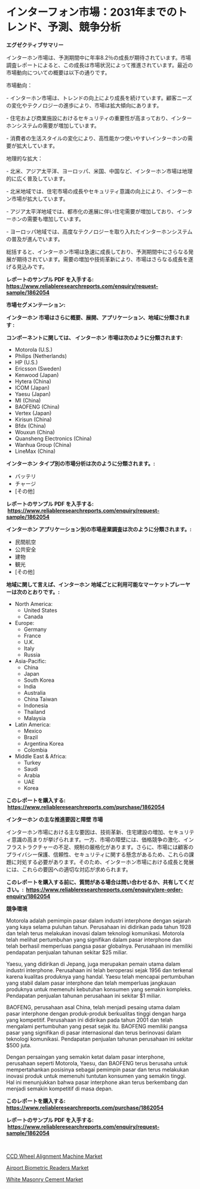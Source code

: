 <p><h1>インターフォン市場：2031年までのトレンド、予測、競争分析</h1></p><p><strong>エグゼクティブサマリー</strong></p>
<p><p>インターホン市場は、予測期間中に年率8.2％の成長が期待されています。市場調査レポートによると、この成長は市場状況によって推進されています。最近の市場動向についての概要は以下の通りです。</p><p>市場動向：</p><p>- インターホン市場は、トレンドの向上により成長を続けています。顧客ニーズの変化やテクノロジーの進歩により、市場は拡大傾向にあります。</p><p>- 住宅および商業施設におけるセキュリティの重要性が高まっており、インターホンシステムの需要が増加しています。</p><p>- 消費者の生活スタイルの変化により、高性能かつ使いやすいインターホンの需要が拡大しています。</p><p>地理的な拡大：</p><p>- 北米、アジア太平洋、ヨーロッパ、米国、中国など、インターホン市場は地理的に広く普及しています。</p><p>- 北米地域では、住宅市場の成長やセキュリティ意識の向上により、インターホン市場が拡大しています。</p><p>- アジア太平洋地域では、都市化の進展に伴い住宅需要が増加しており、インターホンの需要も増加しています。</p><p>- ヨーロッパ地域では、高度なテクノロジーを取り入れたインターホンシステムの普及が進んでいます。</p><p>総括すると、インターホン市場は急速に成長しており、予測期間中にさらなる発展が期待されています。需要の増加や技術革新により、市場はさらなる成長を遂げる見込みです。</p></p>
<p><strong>レポートのサンプル PDF を入手する: <a href="https://www.reliableresearchreports.com/enquiry/request-sample/1862054">https://www.reliableresearchreports.com/enquiry/request-sample/1862054</a></strong></p>
<p><strong>市場セグメンテーション:</strong></p>
<p><strong> インターホン 市場はさらに概要、展開、アプリケーション、地域に分類されます :</strong></p>
<p><strong>コンポーネントに関しては、 インターホン 市場は次のように分類されます: &nbsp;</strong></p>
<p><ul><li>Motorola (U.S.)</li><li>Philips (Netherlands)</li><li>HP (U.S.)</li><li>Ericsson (Sweden)</li><li>Kenwood (Japan)</li><li>Hytera (China)</li><li>ICOM (Japan)</li><li>Yaesu (Japan)</li><li>MI (China)</li><li>BAOFENG (China)</li><li>Vertex (Japan)</li><li>Kirisun (China)</li><li>Bfdx (China)</li><li>Wouxun (China)</li><li>Quansheng Electronics (China)</li><li>Wanhua Group (China)</li><li>LineMax (China)</li></ul></p>
<p><strong> インターホン タイプ別の市場分析は次のように分類されます。:</strong></p>
<p><ul><li>バッテリ</li><li>チャージ</li><li>[その他]</li></ul></p>
<p><strong>レポートのサンプル PDF を入手する: &nbsp;<a href="https://www.reliableresearchreports.com/enquiry/request-sample/1862054">https://www.reliableresearchreports.com/enquiry/request-sample/1862054</a></strong></p>
<p><strong> インターホン アプリケーション別の市場産業調査は次のように分類されます。:</strong></p>
<p><ul><li>民間航空</li><li>公共安全</li><li>建物</li><li>観光</li><li>[その他]</li></ul></p>
<p><strong>地域に関して言えば、インターホン 地域ごとに利用可能なマーケットプレーヤーは次のとおりです。:</strong></p>
<p><ul>
    <li>
        North America:
        <ul>
            <li>United States</li>
            <li>Canada</li>
        </ul>
    </li>
    <li>
        Europe:
        <ul>
            <li>Germany</li>
            <li>France</li>
            <li>U.K.</li>
            <li>Italy</li>
            <li>Russia</li>
        </ul>
    </li>
    <li>
        Asia-Pacific:
        <ul>
            <li>China</li>
            <li>Japan</li>
            <li>South Korea</li>
            <li>India</li>
            <li>Australia</li>
            <li>China Taiwan</li>
            <li>Indonesia</li>
            <li>Thailand</li>
            <li>Malaysia</li>
        </ul>
    </li>
    <li>
        Latin America:
        <ul>
            <li>Mexico</li>
            <li>Brazil</li>
            <li>Argentina Korea</li>
            <li>Colombia</li>
        </ul>
    </li>
    <li>
        Middle East & Africa:
        <ul>
            <li>Turkey</li>
            <li>Saudi</li>
            <li>Arabia</li>
            <li>UAE</li>
            <li>Korea</li>
        </ul>
    </li>
    </ul></p>
<p><strong>このレポートを購入する: &nbsp;<a href="https://www.reliableresearchreports.com/purchase/1862054">https://www.reliableresearchreports.com/purchase/1862054</a></strong></p>
<p><strong>インターホン の主な推進要因と障壁 市場</strong></p>
<p><p>インターホン市場における主な要因は、技術革新、住宅建設の増加、セキュリティ意識の高まりが挙げられます。一方、市場の障壁には、価格競争の激化、インフラストラクチャーの不足、規制の厳格化があります。さらに、市場には顧客のプライバシー保護、信頼性、セキュリティに関する懸念があるため、これらの課題に対処する必要があります。そのため、インターホン市場における成長と発展には、これらの要因への適切な対応が求められます。</p></p>
<p><strong>このレポートを購入する前に、質問がある場合は問い合わせるか、共有してください。:&nbsp; <a href="https://www.reliableresearchreports.com/enquiry/pre-order-enquiry/1862054">https://www.reliableresearchreports.com/enquiry/pre-order-enquiry/1862054</a></strong></p>
<p><strong>競争環境</strong></p>
<p><p>Motorola adalah pemimpin pasar dalam industri interphone dengan sejarah yang kaya selama puluhan tahun. Perusahaan ini didirikan pada tahun 1928 dan telah terus melakukan inovasi dalam teknologi komunikasi. Motorola telah melihat pertumbuhan yang signifikan dalam pasar interphone dan telah berhasil memperluas pangsa pasar globalnya. Perusahaan ini memiliki pendapatan penjualan tahunan sekitar $25 miliar.</p><p>Yaesu, yang didirikan di Jepang, juga merupakan pemain utama dalam industri interphone. Perusahaan ini telah beroperasi sejak 1956 dan terkenal karena kualitas produknya yang handal. Yaesu telah mencapai pertumbuhan yang stabil dalam pasar interphone dan telah memperluas jangkauan produknya untuk memenuhi kebutuhan konsumen yang semakin kompleks. Pendapatan penjualan tahunan perusahaan ini sekitar $1 miliar.</p><p>BAOFENG, perusahaan asal China, telah menjadi pesaing utama dalam pasar interphone dengan produk-produk berkualitas tinggi dengan harga yang kompetitif. Perusahaan ini didirikan pada tahun 2001 dan telah mengalami pertumbuhan yang pesat sejak itu. BAOFENG memiliki pangsa pasar yang signifikan di pasar internasional dan terus berinovasi dalam teknologi komunikasi. Pendapatan penjualan tahunan perusahaan ini sekitar $500 juta.</p><p>Dengan persaingan yang semakin ketat dalam pasar interphone, perusahaan seperti Motorola, Yaesu, dan BAOFENG terus berusaha untuk mempertahankan posisinya sebagai pemimpin pasar dan terus melakukan inovasi produk untuk memenuhi tuntutan konsumen yang semakin tinggi. Hal ini menunjukkan bahwa pasar interphone akan terus berkembang dan menjadi semakin kompetitif di masa depan.</p></p>
<p><strong>このレポートを購入する: &nbsp; <a href="https://www.reliableresearchreports.com/purchase/1862054">https://www.reliableresearchreports.com/purchase/1862054</a></strong></p>
<p><strong>レポートのサンプル PDF を入手する: &nbsp;<a href="https://www.reliableresearchreports.com/enquiry/request-sample/1862054">https://www.reliableresearchreports.com/enquiry/request-sample/1862054</a></strong><strong></strong></p>
<p>&nbsp;</p>
<p><p><a href="https://view.publitas.com/reportprime-1/ccd-wheel-alignment-machine-market-size-share-trends-analysis-report-by-application-regional-outlook-competitive-strategies-and-segment-forecasts-2023-2030/">CCD Wheel Alignment Machine Market</a></p><p><a href="https://view.publitas.com/reportprime-1/airport-biometric-readers-market-furnish-information-about-market-size-market-share-market-dynamics-and-projections-spanning-from-2023-to-2030/">Airport Biometric Readers Market</a></p><p><a href="https://view.publitas.com/reportprime-1/white-masonry-cement-market-size-2023-2030-global-industrial-analysis-key-geographical-regions-market-share-top-key-players-product-types-and-forecast-research-report/">White Masonry Cement Market</a></p></p>